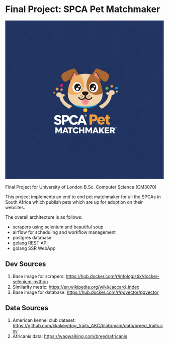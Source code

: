 # Final Project: SPCA Pet Matchmaker
![](logo.jpeg)

Final Project for University of London B.Sc. Computer Science (CM3070)

This project implements an end to end pet matchmaker for all the SPCAs in South Africa which publish pets which are up for adoption on their websites.

The overall architecture is as follows:
- scrapers using selenium and beautiful soup
- airflow for scheduling and workflow management
- postgres database
- golang REST API
- golang SSR WebApp

## Dev Sources
1. Base image for scrapers: https://hub.docker.com/r/infologistix/docker-selenium-python
2. Similarity metric: https://en.wikipedia.org/wiki/Jaccard_index
3. Base image for database: https://hub.docker.com/r/pgvector/pgvector

## Data Sources
1. American kennel club dataset: https://github.com/kkakey/dog_traits_AKC/blob/main/data/breed_traits.csv
2. Africanis data: https://wagwalking.com/breed/africanis